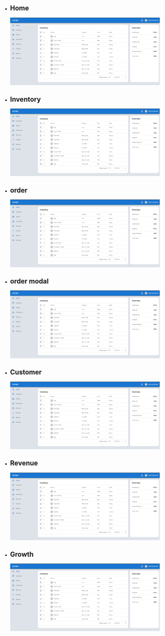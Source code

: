 - ## Home
  ![click me](https://github.com/IMDADMI/inventory-management-system/blob/2-home-part/src/assets/Home.PNG?raw=true)
- ## Inventory
  ![click me](https://github.com/IMDADMI/inventory-management-system/blob/3-inventory-part/src/assets/Home.PNG?raw=true)
- ## order
  ![click me](https://github.com/IMDADMI/inventory-management-system/blob/4-order-part/src/assets/Home.PNG?raw=true)
- ## order modal
  ![click me](https://github.com/IMDADMI/inventory-management-system/blob/4-order-part-2/src/assets/Home.PNG?raw=true)
- ## Customer
  ![click me](https://github.com/IMDADMI/inventory-management-system/blob/5-customer-part/src/assets/Home.PNG?raw=true)
- ## Revenue
  ![click me](https://github.com/IMDADMI/inventory-management-system/blob/6-revenue-part/src/assets/Home.PNG?raw=true)
- ## Growth
  ![click me](https://github.com/IMDADMI/inventory-management-system/blob/7-growth-part/src/assets/Home.PNG?raw=true)
